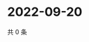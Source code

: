 # 2022-09-20

共 0 条

<!-- BEGIN WEIBO -->
<!-- 最后更新时间 Tue Sep 20 2022 00:26:06 GMT+0800 (China Standard Time) -->

<!-- END WEIBO -->
